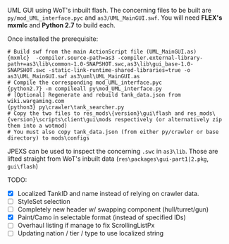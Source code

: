 UML GUI using WoT's inbuilt flash. The concerning files to be built are `py/mod_UML_interface.pyc` and `as3/UML_MainGUI.swf`. You will need **FLEX's mxmlc** and **Python 2.7** to build each.

Once installed the prerequisite:
```
# Build swf from the main ActionScript file (UML_MainGUI.as)
{mxmlc}  -compiler.source-path=as3 -compiler.external-library-path+=as3\lib\common-1.0-SNAPSHOT.swc,as3\lib\gui_base-1.0-SNAPSHOT.swc -static-link-runtime-shared-libraries=true -o as3\UML_MainGUI.swf as3\uml\UML_MainGUI.as
# Compile the corresponding mod_UML_interface.pyc
{python2.7} -m compileall py\mod_UML_interface.py
# [Optional] Regenerate and rebuild tank_data.json from wiki.wargaming.com
{python3} py\crawler\tank_searcher.py
# Copy the two files to res_mods\{version}\gui\flash and res_mods\{version}\scripts\client\gui\mods respectively (or alternatively zip them into a wotmod)
# You must also copy tank_data.json (from either py/crawler or base directory) to mods\configs
```

JPEXS can be used to inspect the concerning `.swc` in `as3\lib`. Those are lifted straight from WoT's inbuilt data (`res\packages\gui-part1|2.pkg`, `gui\flash`)

TODO:
- [X] Localized TankID and name instead of relying on crawler data.
- [ ] StyleSet selection
- [ ] Completely new header w/ swapping component (hull/turret/gun)
- [X] Paint/Camo in selectable format (instead of specified IDs)
- [ ] Overhaul listing if manage to fix ScrollingListPx
- [ ] Updating nation / tier / type to use localized string